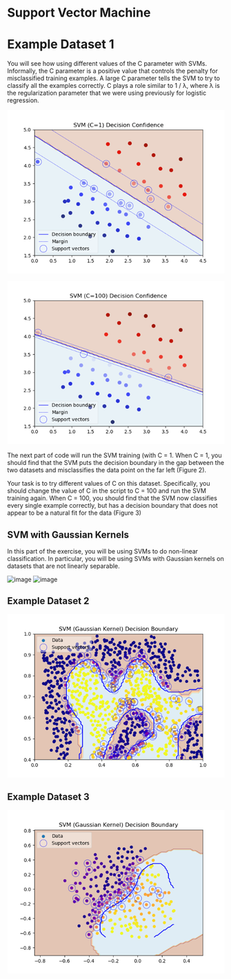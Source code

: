 # Support Vector Machine 

# Example Dataset 1

You will see how using different values of the C
parameter with SVMs. Informally, the C parameter is a positive value that
controls the penalty for misclassified training examples. A large C parameter tells the SVM to try to classify all the examples correctly. C plays a role
similar to 1 / λ, where λ is the regularization parameter that we were using
previously for logistic regression.

![](C1.png)

![](C100.png)

The next part of code will run the SVM training (with C = 1.
When C = 1, you should find that the SVM puts the decision boundary in
the gap between the two datasets and misclassifies the data point on the far
left (Figure 2).

Your task is to try different values of C on this dataset. Specifically, you
should change the value of C in the script to C = 100 and run the SVM
training again. When C = 100, you should find that the SVM now classifies
every single example correctly, but has a decision boundary that does not
appear to be a natural fit for the data (Figure 3)

## SVM with Gaussian Kernels

In this part of the exercise, you will be using SVMs to do non-linear classification. In particular, you will be using SVMs with Gaussian kernels on
datasets that are not linearly separable.

![image](https://user-images.githubusercontent.com/30857998/36567310-e84e7c78-181d-11e8-9c3f-138383199b17.png)
![image](https://user-images.githubusercontent.com/30857998/36567353-04849f26-181e-11e8-8303-06011fb1b5ad.png)

## Example Dataset 2

![](CalculateAndPlot6Minutes.png)

## Example Dataset 3

![](DataSet3.png)

